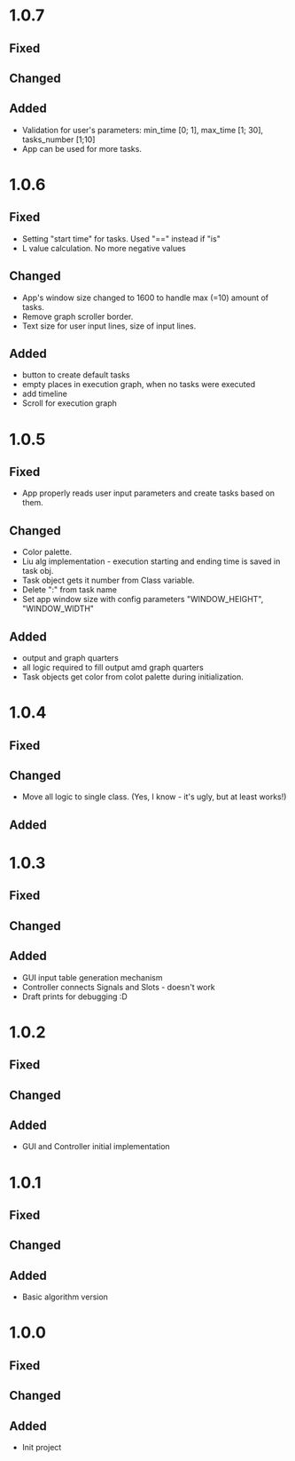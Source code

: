# 1.0.7

## Fixed

## Changed

## Added

- Validation for user's parameters: min_time [0; 1], max_time [1; 30], tasks_number [1;10]
- App can be used for more tasks.

# 1.0.6

## Fixed

- Setting "start time" for tasks. Used "==" instead if "is"
- L value calculation. No more negative values

## Changed

- App's window size changed to 1600 to handle max (=10) amount of tasks.
- Remove graph scroller border.
- Text size for user input lines, size of input lines.

## Added

- button to create default tasks
- empty places in execution graph, when no tasks were executed
- add timeline
- Scroll for execution graph

# 1.0.5

## Fixed

- App properly reads user input parameters and create tasks based on them.

## Changed

- Color palette.
- Liu alg implementation - execution starting and ending time is saved in task obj.
- Task object gets it number from Class variable.
- Delete ":" from task name
- Set app window size with config parameters "WINDOW_HEIGHT", "WINDOW_WIDTH"

## Added

- output and graph quarters
- all logic required to fill output amd graph quarters
- Task objects get color from colot palette during initialization.

# 1.0.4

## Fixed

## Changed

- Move all logic to single class. (Yes, I know - it's ugly, but at least works!)

## Added

# 1.0.3

## Fixed

## Changed

## Added

- GUI input table generation mechanism
- Controller connects Signals and Slots - doesn't work
- Draft prints for debugging :D

# 1.0.2

## Fixed

## Changed

## Added

- GUI and Controller initial implementation

# 1.0.1

## Fixed

## Changed

## Added

- Basic algorithm version

# 1.0.0

## Fixed

## Changed

## Added

- Init project

